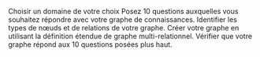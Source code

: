 Choisir un domaine de votre choix
Posez 10 questions auxquelles vous souhaitez répondre avec votre graphe de connaissances.
Identifier les types de nœuds et de relations de votre graphe.
Créer votre graphe en utilisant la définition étendue de graphe multi-relationnel.
Vérifier que votre graphe répond aux 10 questions posées plus haut.  



